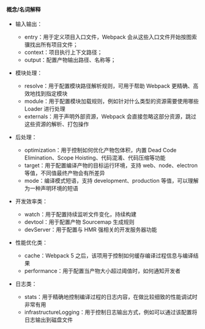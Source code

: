 #### 概念/名词解释
- 输入输出：
  - entry：用于定义项目入口文件，Webpack 会从这些入口文件开始按图索骥找出所有项目文件； 
  - context：项目执行上下文路径； 
  - output：配置产物输出路径、名称等；
- 模块处理： 
  - resolve：用于配置模块路径解析规则，可用于帮助 Webpack 更精确、高效地找到指定模块 
  - module：用于配置模块加载规则，例如针对什么类型的资源需要使用哪些 Loader 进行处理
  - externals：用于声明外部资源，Webpack 会直接忽略这部分资源，跳过这些资源的解析、打包操作
- 后处理： 
  - optimization：用于控制如何优化产物包体积，内置 Dead Code Elimination、Scope Hoisting、代码混淆、代码压缩等功能 
  - target：用于配置编译产物的目标运行环境，支持 web、node、electron 等值，不同值最终产物会有所差异 
  - mode：编译模式短语，支持 development、production 等值，可以理解为一种声明环境的短语  
    

- 开发效率类： 
  - watch：用于配置持续监听文件变化，持续构建 
  - devtool：用于配置产物 Sourcemap 生成规则
  - devServer：用于配置与 HMR 强相关的开发服务器功能 
- 性能优化类： 
  - cache：Webpack 5 之后，该项用于控制如何缓存编译过程信息与编译结果 
  - performance：用于配置当产物大小超过阈值时，如何通知开发者 
- 日志类： 
  - stats：用于精确地控制编译过程的日志内容，在做比较细致的性能调试时非常有用
  - infrastructureLogging：用于控制日志输出方式，例如可以通过该配置将日志输出到磁盘文件

